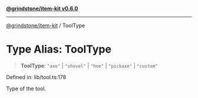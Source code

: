 [**@grindstone/item-kit v0.6.0**](../README.md)

***

[@grindstone/item-kit](../globals.md) / ToolType

# Type Alias: ToolType

> **ToolType**: `"axe"` \| `"shovel"` \| `"hoe"` \| `"pickaxe"` \| `"custom"`

Defined in: lib/tool.ts:178

Type of the tool.
